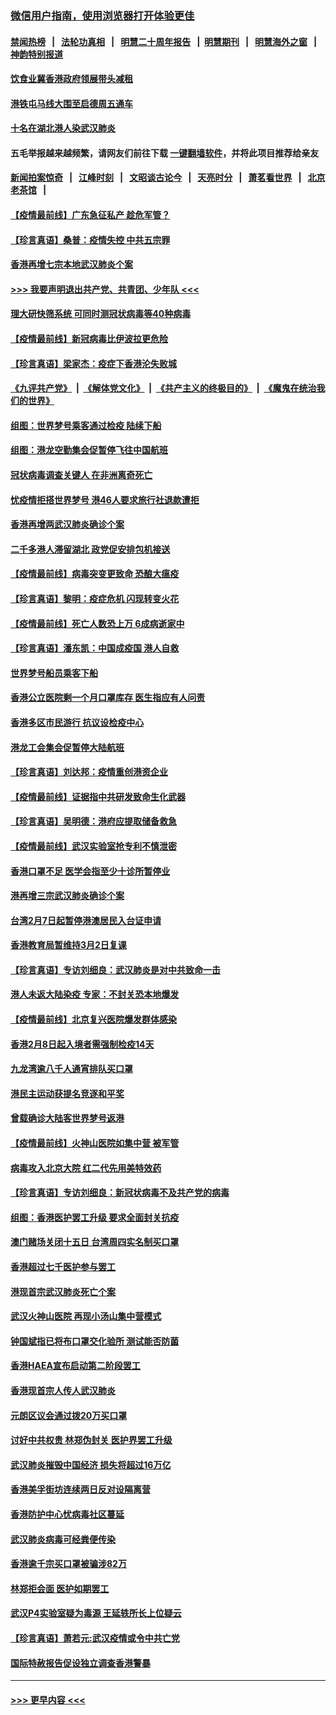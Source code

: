 ### [微信用户指南，使用浏览器打开体验更佳](https://github.com/gfw-breaker/banned-news1/blob/master/indexes/wechat-guide.md?t=0)
#### [禁闻热榜](热点新闻.md?t=0)  &nbsp;&nbsp;|&nbsp;&nbsp; [法轮功真相](https://github.com/gfw-breaker/truth/blob/master/README.md?t=0) &nbsp;&nbsp;|&nbsp;&nbsp; [明慧二十周年报告](https://github.com/gfw-breaker/mh-reports/blob/master/README.md?t=0) &nbsp;&nbsp;|&nbsp;&nbsp;[明慧期刊](https://github.com/gfw-breaker/mh-qikan) &nbsp;&nbsp;|&nbsp;&nbsp; [明慧海外之窗](https://github.com/gfw-breaker/mh-news/blob/master/README.md?t=0) &nbsp;&nbsp;|&nbsp;&nbsp; [神韵特别报道](https://github.com/gfw-breaker/mh-news/blob/master/shenyun.md?t=0)
#### [饮食业冀香港政府领展带头减租](../pages/nsc415/n11864876.md?t=02131911) 
#### [港铁屯马线大围至启德周五通车](../pages/nsc415/n11864842.md?t=02131911) 
#### [十名在湖北港人染武汉肺炎](../pages/nsc415/n11864807.md?t=02131911) 
#### 五毛举报越来越频繁，请网友们前往下载 [一键翻墙软件](https://github.com/gfw-breaker/ssr-accounts)，并将此项目推荐给亲友
#### [新闻拍案惊奇](https://github.com/gfw-breaker/banned-news1/blob/master/pages/link4.md) &nbsp;&nbsp;|&nbsp;&nbsp; [江峰时刻](https://github.com/gfw-breaker/banned-news1/blob/master/pages/link4.md) &nbsp;&nbsp;|&nbsp;&nbsp; [文昭谈古论今](https://github.com/gfw-breaker/banned-news1/blob/master/pages/link4.md) &nbsp;&nbsp;|&nbsp;&nbsp; [天亮时分](https://github.com/gfw-breaker/banned-news1/blob/master/pages/link4.md) &nbsp;&nbsp;|&nbsp;&nbsp; [萧茗看世界](https://github.com/gfw-breaker/banned-news1/blob/master/pages/link4.md) &nbsp;&nbsp;|&nbsp;&nbsp; [北京老茶馆](https://github.com/gfw-breaker/banned-news1/blob/master/pages/link4.md) &nbsp;&nbsp;|&nbsp;&nbsp; 
#### [【疫情最前线】广东急征私产 趁危军管？](../pages/nsc415/n11864205.md?t=02131911) 
#### [【珍言真语】桑普：疫情失控 中共五宗罪](../pages/nsc415/n11864157.md?t=02131911) 
#### [香港再增七宗本地武汉肺炎个案](../pages/nsc415/n11862405.md?t=02131911) 
#### [>>> 我要声明退出共产党、共青团、少年队 <<<](https://github.com/begood0513/goodnews/blob/master/quit/letter.md) 
#### [理大研快筛系统 可同时测冠状病毒等40种病毒](../pages/nsc415/n11862376.md?t=02131911) 
#### [【疫情最前线】新冠病毒比伊波拉更危险](../pages/nsc415/n11862199.md?t=02131911) 
#### [【珍言真语】梁家杰：疫症下香港沦失败城](../pages/nsc415/n11861588.md?t=02131911) 
#### [《九评共产党》](https://github.com/begood0513/9ping.md/blob/master/README.md) &nbsp;|&nbsp; [《解体党文化》](../../../../jtdwh.md/blob/master/README.md)  &nbsp;|&nbsp; [《共产主义的终极目的》](../../../../gczydzjmd.md/blob/master/README.md) &nbsp;|&nbsp; [《魔鬼在统治我们的世界》](../../../../mgztzwmdsj.md/blob/master/README.md) 
#### [组图：世界梦号乘客通过检疫 陆续下船](../pages/nsc415/n11858302.md?t=02131911) 
#### [组图：港龙空勤集会促暂停飞往中国航班](../pages/nsc415/n11858190.md?t=02131911) 
#### [冠状病毒调查关键人 在非洲离奇死亡](../pages/nsc415/n11859798.md?t=02131911) 
#### [忧疫情拒搭世界梦号 港46人要求旅行社退款遭拒](../pages/nsc415/n11859849.md?t=02131911) 
#### [香港再增两武汉肺炎确诊个案](../pages/nsc415/n11859833.md?t=02131911) 
#### [二千多港人滞留湖北 政党促安排包机接送](../pages/nsc415/n11859831.md?t=02131911) 
#### [【疫情最前线】病毒突变更致命 恐酿大瘟疫](../pages/nsc415/n11859604.md?t=02131911) 
#### [【珍言真语】黎明：疫症危机 闪现转变火花](../pages/nsc415/n11859199.md?t=02131911) 
#### [【疫情最前线】死亡人数恐上万 6成病逝家中](../pages/nsc415/n11856687.md?t=02131911) 
#### [【珍言真语】潘东凯：中国成疫国 港人自救](../pages/nsc415/n11856962.md?t=02131911) 
#### [世界梦号船员乘客下船](../pages/nsc415/n11856883.md?t=02131911) 
#### [香港公立医院剩一个月口罩库存 医生指应有人问责](../pages/nsc415/n11856875.md?t=02131911) 
#### [香港多区市民游行 抗议设检疫中心](../pages/nsc415/n11856866.md?t=02131911) 
#### [港龙工会集会促暂停大陆航班](../pages/nsc415/n11856840.md?t=02131911) 
#### [【珍言真语】刘达邦：疫情重创港资企业](../pages/nsc415/n11854274.md?t=02131911) 
#### [【疫情最前线】证据指中共研发致命生化武器](../pages/nsc415/n11853087.md?t=02131911) 
#### [【珍言真语】吴明德：港府应提取储备救急](../pages/nsc415/n11852734.md?t=02131911) 
#### [【疫情最前线】武汉实验室抢专利不慎泄密](../pages/nsc415/n11850310.md?t=02131911) 
#### [香港口罩不足 医学会指至少十诊所暂停业](../pages/nsc415/n11850301.md?t=02131911) 
#### [港再增三宗武汉肺炎确诊个案](../pages/nsc415/n11850328.md?t=02131911) 
#### [台湾2月7日起暂停港澳居民入台证申请](../pages/nsc415/n11850304.md?t=02131911) 
#### [香港教育局暂维持3月2日复课](../pages/nsc415/n11850260.md?t=02131911) 
#### [【珍言真语】专访刘细良：武汉肺炎是对中共致命一击](../pages/nsc415/n11849934.md?t=02131911) 
#### [港人未返大陆染疫 专家：不封关恐本地爆发](../pages/nsc415/n11848021.md?t=02131911) 
#### [【疫情最前线】北京复兴医院爆发群体感染](../pages/nsc415/n11847626.md?t=02131911) 
#### [香港2月8日起入境者需强制检疫14天](../pages/nsc415/n11847658.md?t=02131911) 
#### [九龙湾逾八千人通宵排队买口罩](../pages/nsc415/n11847647.md?t=02131911) 
#### [港民主运动获提名竞逐和平奖](../pages/nsc415/n11847633.md?t=02131911) 
#### [曾载确诊大陆客世界梦号返港](../pages/nsc415/n11847608.md?t=02131911) 
#### [【疫情最前线】火神山医院如集中营 被军管](../pages/nsc415/n11847524.md?t=02131911) 
#### [病毒攻入北京大院 红二代先用美特效药](../pages/nsc415/n11847427.md?t=02131911) 
#### [【珍言真语】专访刘细良：新冠状病毒不及共产党的病毒](../pages/nsc415/n11847164.md?t=02131911) 
#### [组图：香港医护罢工升级 要求全面封关抗疫](../pages/nsc415/n11844107.md?t=02131911) 
#### [澳门赌场关闭十五日 台湾周四实名制买口罩](../pages/nsc415/n11845083.md?t=02131911) 
#### [香港超过七千医护参与罢工](../pages/nsc415/n11845051.md?t=02131911) 
#### [港现首宗武汉肺炎死亡个案](../pages/nsc415/n11844998.md?t=02131911) 
#### [武汉火神山医院 再现小汤山集中营模式](../pages/nsc415/n11844763.md?t=02131911) 
#### [钟国斌指已将布口罩交化验所 测试能否防菌](../pages/nsc415/n11842783.md?t=02131911) 
#### [香港HAEA宣布启动第二阶段罢工](../pages/nsc415/n11842723.md?t=02131911) 
#### [香港现首宗人传人武汉肺炎](../pages/nsc415/n11842766.md?t=02131911) 
#### [元朗区议会通过拨20万买口罩](../pages/nsc415/n11842754.md?t=02131911) 
#### [讨好中共权贵 林郑伪封关 医护界罢工升级](../pages/nsc415/n11842359.md?t=02131911) 
#### [武汉肺炎摧毁中国经济 损失将超过16万亿](../pages/nsc415/n11839723.md?t=02131911) 
#### [香港美孚街坊连续两日反对设隔离营](../pages/nsc415/n11839962.md?t=02131911) 
#### [香港防护中心忧病毒社区蔓延](../pages/nsc415/n11839933.md?t=02131911) 
#### [武汉肺炎病毒可经粪便传染](../pages/nsc415/n11839939.md?t=02131911) 
#### [香港逾千宗买口罩被骗涉82万](../pages/nsc415/n11839914.md?t=02131911) 
#### [林郑拒会面 医护如期罢工](../pages/nsc415/n11839892.md?t=02131911) 
#### [武汉P4实验室疑为毒源 王延轶所长上位疑云](../pages/nsc415/n11835543.md?t=02131911) 
#### [【珍言真语】萧若元:武汉疫情或令中共亡党](../pages/nsc415/n11829394.md?t=02131911) 
#### [国际特赦报告促设独立调查香港警暴](../pages/nsc415/n11833845.md?t=02131911) 

----
#### [ >>> 更早内容 <<< ](../indexes/nsc415-earlier.md)
